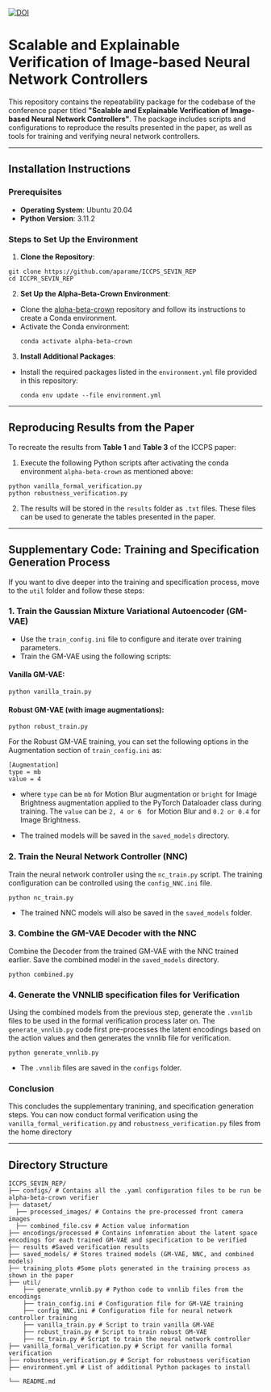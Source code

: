  [![DOI](https://zenodo.org/badge/679296696.svg)](https://doi.org/10.5281/zenodo.14806735)
# Scalable and Explainable Verification of Image-based Neural Network Controllers

This repository contains the repeatability package for the codebase of the conference paper titled **"Scalable and Explainable Verification of Image-based Neural Network Controllers"**. The package includes scripts and configurations to reproduce the results presented in the paper, as well as tools for training and verifying neural network controllers.

---

## Installation Instructions

### Prerequisites
- **Operating System**: Ubuntu 20.04
- **Python Version**: 3.11.2

### Steps to Set Up the Environment

1. **Clone the Repository**:
```
git clone https://github.com/aparame/ICCPS_SEVIN_REP
cd ICCPR_SEVIN_REP
```

2. **Set Up the Alpha-Beta-Crown Environment**:
- Clone the [alpha-beta-crown]([https://github.com/your-username/alpha-beta-crown](https://github.com/Verified-Intelligence/alpha-beta-CROWN)) repository and follow its instructions to create a Conda environment.
- Activate the Conda environment:
  ```
  conda activate alpha-beta-crown
  ```

3. **Install Additional Packages**:
- Install the required packages listed in the `environment.yml` file provided in this repository:
  ```
  conda env update --file environment.yml
  ```

---

## Reproducing Results from the Paper

To recreate the results from **Table 1** and **Table 3** of the ICCPS paper:

1. Execute the following Python scripts after activating the conda environment `alpha-beta-crown` as mentioned above:
```
python vanilla_formal_verification.py
python robustness_verification.py
```

2. The results will be stored in the `results` folder as `.txt` files. These files can be used to generate the tables presented in the paper.

---

## Supplementary Code: Training and Specification Generation Process

If you want to dive deeper into the training and specification process, move to the `util` folder and follow these steps:

### 1. Train the Gaussian Mixture Variational Autoencoder (GM-VAE)
- Use the `train_config.ini` file to configure and iterate over training parameters.
- Train the GM-VAE using the following scripts:
#### Vanilla GM-VAE:
 ```
 python vanilla_train.py
 ```
#### Robust GM-VAE (with image augmentations):
 ```
 python robust_train.py
 ```
 For the Robust GM-VAE training, you can set the following options in the Augmentation section of `train_config.ini` as:
 ```
 [Augmentation]
 type = mb 
 value = 4  
```
- where `type` can be `mb` for Motion Blur augmentation or `bright` for Image Brightness augmentation applied to the PyTorch Dataloader class during training. The `value` can be `2, 4 or 6 ` for Motion Blur and `0.2 or 0.4` for Image Brightness.

- The trained models will be saved in the `saved_models` directory.

### 2. Train the Neural Network Controller (NNC)
Train the neural network controller using the `nc_train.py` script. The training configuration can be controlled using the `config_NNC.ini` file.
```
python nc_train.py
```

- The trained NNC models will also be saved in the `saved_models` folder.

### 3. Combine the GM-VAE Decoder with the NNC
Combine the Decoder from the trained GM-VAE with the NNC trained earlier. Save the combined model in the `saved_models` directory.
```
python combined.py
```

### 4. Generate the VNNLIB specification files for Verification
Using the combined models from the previous step, generate the `.vnnlib` files to be used in the formal verification process later on. The `generate_vnnlib.py` code first pre-processes the latent encodings based on the action values and then generates the vnnlib file for verification.
```
python generate_vnnlib.py
```
- The `.vnnlib` files are saved in the `configs` folder.

### Conclusion
This concludes the supplementary tranining, and specification generation steps. You can now conduct formal verification using the `vanilla_formal_verification.py` and `robustness_verification.py` files from the home directory

---

## Directory Structure
```
ICCPS_SEVIN_REP/
├── configs/ # Contains all the .yaml configuration files to be run be alpha-beta-crown verifier
├── dataset/
  ├── processed_images/ # Contains the pre-processed front camera images
  ├── combined_file.csv # Action value information
├── encodings/processed # Contains infomration about the latent space encodings for each trained GM-VAE and specification to be verified
├── results #Saved verification results
├── saved_models/ # Stores trained models (GM-VAE, NNC, and combined models)
├── training_plots #Some plots generated in the training process as shown in the paper
├── util/
    ├── generate_vnnlib.py # Python code to vnnlib files from the encodings
    ├── train_config.ini # Configuration file for GM-VAE training
    ├── config_NNC.ini # Configuration file for neural network controller training
    ├── vanilla_train.py # Script to train vanilla GM-VAE
    ├── robust_train.py # Script to train robust GM-VAE
    ├── nc_train.py # Script to train the neural network controller   
├── vanilla_formal_verification.py # Script for vanilla formal verification
├── robustness_verification.py # Script for robustness verification
├── environment.yml # List of additional Python packages to install

└── README.md

```


